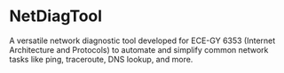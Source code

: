 # NetDiagTool
A versatile network diagnostic tool developed for ECE-GY 6353 (Internet Architecture and Protocols) to automate and simplify common network tasks like ping, traceroute, DNS lookup, and more.
